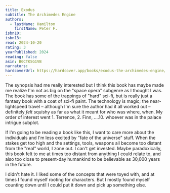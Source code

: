 ```yaml
---
title: Exodus
subtitle: The Archimedes Engine
authors:
  - lastName: Hamilton
    firstName: Peter F.
isbn10:
isbn13:
read: 2024-10-20
rating: 3
yearPublished: 2024
reading: false
asin: B0CTKSG1VB
narrators:
hardcoverUrl: https://hardcover.app/books/exodus-the-archimedes-engine/editions/31549094
---
```


The synopsis had me really interested but I think this book has maybe made me realize I'm not as big on the "space opera" subgenre as I thought I was. The book has some of the trappings of "hard" sci-fi, but is really just a fantasy book with a coat of sci-fi paint. The technology is magic; the near-lightspeed travel – although I'm sure the author had it all worked out – definitely _felt_ squishy as far as what it meant for who was where, when. My order of interest went 1. Terrence, 2. Finn, ….10. whoever was in the palace intrigue subplot.

If I'm going to be reading a book like this, I want to care more about the individuals and I'm less excited by "fate of the universe" stuff. When the stakes get too high and the settings, tools, weapons all become too distant from the "real" world, I zone out. I can't get invested. Maybe paradoxically, this book felt to me at times too distant from anything I could relate to, and also too close to present-day humankind to be believable as 30,000 years in the future.

I didn't hate it. I liked some of the concepts that were toyed with, and at times I found myself rooting for characters. But I mostly found myself counting down until I could put it down and pick up something else.
